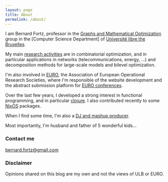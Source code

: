 ```yaml
---
layout: page
title: About
permalink: /about/
---
```


I am Bernard Fortz, professor in the [Graphs and Mathematical
Optimization](https://gom.ulb.ac.be/) group in the [Computer Science
Department] of  [Université libre the Bruxelles](https://www.ulb.ac.be).

My main [research
activities](https://scholar.google.be/citations?user=YaOdoooAAAAJ) are in
combinatorial optimization, and in particular applications in networks
(telecommunications, energy, ...) and decomposition methods for large-scale
models and bilevel optimization.

I'm also involved in [EURO](https://www.euro-online.org), the Association of European Operational Research Societies, where I'm responsible of the website development and the abstract submission platform for [EURO conferences](https://www.euro-online.org/web/pages/100/conferences).

Over the last few years, I developed a strong interest in functional programming, and in particular [clojure](https://www.clojure.org). I also contributed recently to some [NixOS](https://www.nixos.org) packages.

When I find some time, I'm also a [DJ and mashup producer](https://www.facebook.com/krazyben/).

Most importantly, I'm husband and father of 5 wonderful kids...

### Contact me

[bernard.fortz@gmail.com](mailto:bernard.fortz@gmail.com)

### Disclaimer

Opinions shared on this blog are my own and not the views of ULB or EURO.
